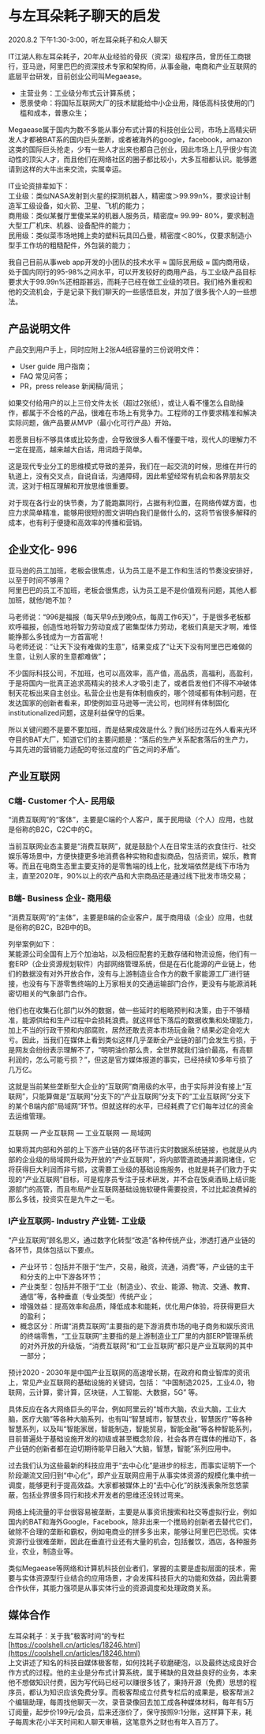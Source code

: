 # 与左耳朵耗子聊天的启发

 2020.8.2 下午1:30-3:00，听左耳朵耗子和众人聊天

  
IT江湖人称左耳朵耗子，20年从业经验的骨灰（资深）级程序员，曾历任工商银行，亚马逊，阿里巴巴的资深技术专家和架构师，从事金融，电商和产业互联网的底层平台研发，目前创业公司叫Megaease。

* 主营业务：工业级分布式云计算系统；
* 愿景使命：将国际互联网大厂的技术赋能给中小企业用，降低高科技使用的门槛和成本，普惠众生；

 Megaease属于国内为数不多能从事分布式计算的科技创业公司，市场上高精尖研发人才都被BAT系的国内巨头垄断，或者被海外的google，facebook，amazon这类的国际巨头抢走，少有一些人才出来也都自己创业，因此市场上几乎很少有流动性的顶尖人才，而且他们在网络社区的圈子都比较小，大多互相都认识。能够邀请到这样的大牛出来交流，实属幸运。  
  
 IT业论资排辈如下：  
 工业级：类似NASA发射到火星的探测机器人，精密度＞99.99n%，要求设计制造军工级设备，如火箭、卫星、飞机的能力；  
 商用级：类似某餐厅里傻呆呆的机器人服务员，精密度≈ 99.99- 80%，要求制造大型工厂机床、机器、设备配件的能力；  
 民用级：类似菜市场地摊上卖的塑料玩具凹凸曼，精密度＜80%，仅要求制造小型手工作坊的粗糙配件，外包装的能力；  
  
我自己目前从事web app开发的小团队的技术水平 ≈ 国际民用级 ≈ 国内商用级，处于国内同行的95-98%之间水平，可以开发较好的商用产品，与工业级产品目标要求大于99.99n%还相距甚远，而耗子已经在做工业级的项目。我们格外重视和他的交流机会，于是记录下我们聊天的一些感悟启发，并加了很多我个人的一些想法。

## 产品说明文件

产品交到用户手上，同时应附上2张A4纸容量的三份说明文件：

* User guide 用户指南；
* FAQ 常见问答；
* PR，press release 新闻稿/简讯；

如果交付给用户的以上三份文件太长（超过2张纸），或让人看不懂怎么自助操作，都属于不合格的产品，很难在市场上有竞争力。工程师的工作要求精准和解决实际问题，做产品要从MVP（最小化可行产品）开始。  
  
若愿景目标不够具体或比较务虚，会导致很多人看不懂要干啥，现代人的理解力不一定在提高，越来越大白话，用词趋于简单。  
  
 这是现代专业分工的思维模式导致的差异，我们在一起交流的时候，思维在并行的轨道上，没有交叉点，自说自话，沟通障碍，因此希望经常有机会和各界朋友交流，这对于相互理解和开放思维很重要。  
  
 对于现在各行业的快节奏，为了能跑赢同行，占据有利位置，在网络传媒方面，也应力求简单精准，能够用很短的图文讲明白我们是做什么的，这将节省很多解释的成本，也有利于便捷和高效率的传播和营销。

## **企业文化- 996**

亚马逊的员工加班，老板会很焦虑，认为员工是不是工作和生活的节奏没安排好，以至于时间不够用？  
阿里巴巴的员工不加班，老板会很焦虑，认为员工是不是价值观有问题，其他人都加班，就他/她不加？  
  
马老师说：“996是福报（每天早9点到晚9点，每周工作6天）”，于是很多老板都欢呼福报，创造性地将智力劳动变成了密集型体力劳动，老板们真是天才啊，难怪能挣那么多钱成为一方首富呢！  
马老师还说：“让天下没有难做的生意”，结果变成了“让天下没有阿里巴巴难做的生意，让别人家的生意都难做”；  
  
不少国际科技公司，不加班，也可以高效率，高产值，高品质，高福利，高盈利，于是将国内一批真正追求高精尖的技术人才吸引走了，或者启发他们不得不冲破体制天花板出来自主创业。私营企业也是有体制痼疾的，哪个领域都有体制问题，在发达国家的创新者看来，即使例如亚马逊等一流公司，也同样有体制固化institutionalized问题，这是利益保守的后果。  
  
所以关键问题不是要不要加班，而是结果成效是什么？我们经历过在外人看来光环夺目的BAT大厂，知道它们的主要问题是：“落后的生产关系配套落后的生产力，与其先进的营销能力适配的夸张过度的广告之间的矛盾”。  


## **产业互联网**

### **C端- Customer 个人- 民用级**

 “消费互联网”的“客体”，主要是C端的个人客户，属于民用级（个人）应用，也就是俗称的B2C，C2C中的C。  
  
 当前互联网业态主要是“消费互联网”，就是鼓励个人在日常生活的衣食住行、社交娱乐等场景中，方便快捷更多地消费各种实物和虚拟商品，包括资讯，娱乐，教育等。而且在电商生态里主要支持的是零售端的线上化，批发端依然是线下市场为主，直至2020年，90%以上的农产品和大宗商品还是通过线下批发市场交易；  
 

### **B端- Business 企业- 商用级**

 “消费互联网”的“主体”，主要是B端的企业客户，属于商用级（企业）应用，也就是俗称的B2C，B2B中的B。  
  
 列举案例如下：  
某能源公司全国有上万个加油站，以及相应配套的无数存储和物流设施，他们有一套ERP（企业资源规划软件）内部网络管理系统，但是在石化能源的产业链上，他们的数据没有对外开放合作，没有与上游制造业合作方的数千家能源工厂进行链接，也没有与下游零售终端的上万家相关的交通运输部门合作，更没有与能源消耗密切相关的气象部门合作。  
  
他们也在收集石化部门以外的数据，做一些延时的粗略预判和决策，由于不够精准，能源供给和生产过程中会损耗浪费。就这样低下落后的数据收集和处理能力，加上不当的行政干预和内部腐败，居然还敢去资本市场玩金融？结果必定会吃大亏。因此，当我们在媒体上看到类似这样几乎垄断全产业链的部门会发生亏损，于是网友会纷纷表示理解不了，“明明油价那么贵，全世界就我们油价最高，有高额利润的，怎么可能亏损？”，但这是官方媒体报道的事实，已经持续10多年亏损了几万亿。  
  
 这就是当前某些垄断型大企业的“互联网”商用级的水平，由于实际并没有接上“互联网”，只能算做是“互联网”分支下的“产业互联网”分支下的“工业互联网”分支下的某个B端内部“局域网”环节。但就这样的水平，已经耗费了它们每年过亿的资金去运维管理。  
  
 互联网 — 产业互联网 — 工业互联网 — 局域网  
  
 如果将其内部和外部的上下游产业链的各环节进行实时数据系统链接，也就是从内部的企业级的局域网升级为开放的“产业互联网”，将内部管道疏通并漏洞堵住，它将获得巨大利润而非亏损，这需要工业级的基础设施服务，也就是耗子们致力于实现的“产业互联网”目标，可是程序员专注于技术研发，并不会在饭桌酒局上结识能源部门的高管，而且布局产业互联网基础设施软硬件需要投资，不过比起浪费掉的那么多钱，投资实在是九牛之一毛。  


### **I产业互联网- Industry 产业链- 工业级**

 “产业互联网”顾名思义，通过数字化转型“改造”各种传统产业，渗透打通产业链的各环节，具体包括以下要点。

* 产业环节：包括并不限于“生产，交易，融资，流通，消费”等，产业链的主干和分支的上中下游各环节；
* 产业类型：包括并不限于“工业（制造业）、农业、能源、物流、交通、教育、通信”等，各种垂直（专业类型）传统产业；
* 增强效益：提高效率和品质，降低成本和能耗，优化用户体验，将获得更巨大的盈利；
* 概念区分：所谓“消费互联网”主要指的是下游消费市场的电子商务和娱乐资讯的终端零售，“工业互联网”主要指的是上游制造业工厂里的内部ERP管理系统的对外开放的升级版，“消费互联网”和“工业互联网”都只是产业互联网的其中一部分；

预计2020 - 2030年是中国产业互联网的高速增长期，在政府和商业智库的资讯上，常见产业互联网的基础设施的关键词，包括： “中国制造2025，工业4.0，物联网，云计算，雾计算，区块链，人工智能、大数据，5G” 等。  
  
具体反应在各大网络巨头的平台，例如阿里云的“城市大脑，农业大脑，工业大脑，医疗大脑”等各种大脑系列，也有叫“智慧城市，智慧农业，智慧医疗”等各种智慧系列，以及叫“智能家居，智能制造，智能贸易，智能金融”等各种智能系列，目前普遍处于基础设施开发的初级或甚至概念阶段，社会各界在媒体的推动下，各产业链的创新者都在迫切期待能早日融入“大脑，智慧，智能”系列应用中。  
  
 过去我们认为这些最新的科技应用于“去中心化”是进步的标志，而事实证明下一个阶段潮流又回归到“中心化”，即产业互联网应用于从事实体资源的规模化集中统一调度，能够更利于提高效益。大家都被媒体上的“去中心化”的肤浅表象所忽悠蒙蔽，包括业界很多同行和技术开发者的思维还没转过弯来。  
  
 网络上纯流量的平台很容易被垄断，主要是从事资讯搜索和社交等虚拟行业，例如国内的BAT和海外Google，Facebook，除非出来一个搅局的创新者去替代它们，破除不合理的垄断和霸权，例如电商业的拼多多出来，能够让阿里巴巴恐慌。实体资源行业很难垄断，因此在垂直行业还有大量的机会，包括餐饮，酒店，各种服务业，农业，制造业等。  
  
类似Megaease等网络和计算机科技创业者们，掌握的主要是虚拟层面的技术，需要与实体资源型行业结合的应用场景，才会发挥科技巨大的功能和效益，因此需要合作伙伴，其能力强项是从事实体行业的资源调度和处理政商关系。

## **媒体合作**

左耳朵耗子：关于我”极客时间“的专栏  
 [https://coolshell.cn/articles/18246.html](https://coolshell.cn/articles/18246.html)  
 上文讲述了知名的科技自媒体极客帮，如何找耗子软磨硬泡，以及最终达成良好合作方式的过程。他的主业是分布式计算系统，属于稀缺的且效益良好的业务，本来他不想做知识付费，因为写代码已经可以赚很多钱了，秉持开源（免费）思想的程序员，都认为知识应该免费分享。而极客帮成立付费专栏后的成果是，极客帮派2个编辑助理，每周找他聊天一次，录音录像回去加工成各种媒体材料，每年有5万订阅量，起步价199元/会员，后来还涨价了，保守按照9:1分账，这样算下来，耗子每周末花小半天时间和人聊天审稿，这笔意外之财也有年入百万了。

